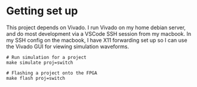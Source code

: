 # Getting set up

This project depends on Vivado. I run Vivado on my home debian server, and do most development via a VSCode SSH session from my macbook.
In my SSH config on the macbook, I have X11 forwarding set up so I can use the Vivado GUI for viewing simulation waveforms.

```
# Run simulation for a project
make simulate proj=switch

# Flashing a project onto the FPGA
make flash proj=switch
```


